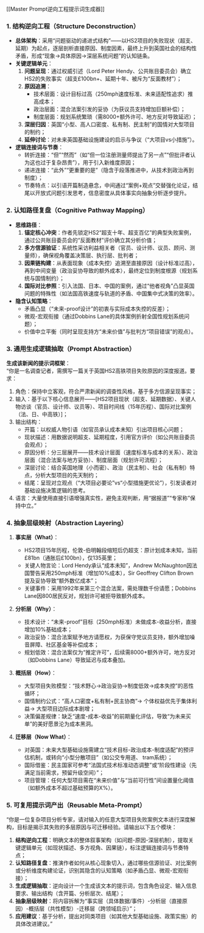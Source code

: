 [[Master Prompt逆向工程提示词生成器]]
### 1. **结构逆向工程（Structure Deconstruction）**  

- **总体架构**：采用“问题驱动的递进式结构”——以HS2项目的失败现状（超支、延期）为起点，逐层剖析直接原因、制度因素，最终上升到英国社会的结构性矛盾，形成“现象→具体原因→深层系统问题”的认知链条。  
- **关键逻辑单元**：  
  1. **问题呈现**：通过权威引述（Lord Peter Hendy、公共账目委员会）确立HS2的失败事实（超支£100bn+、延期十年、被斥为“反面教材”）；  
  2. **原因追溯**：  
     - 技术层面：设计目标过高（250mph速度标准、未来适配性追求）推高成本；  
     - 政治层面：混合法案引发的妥协（为获议员支持增加巨额补偿）；  
     - 制度层面：规划系统繁琐（需8000+额外许可、地方反对导致延迟）；  
  3. **深层归因**：英国“小型、高人口密度、私有制、民主制”的国情对大型项目的制约；  
  4. **延伸讨论**：对未来英国基础设施建设的启示与争议（“大项目vs小措施”）。  
- **逻辑连接词与节奏**：  
  - 转折连接：“但”“然而”（如“但一位注册测量师提出了另一点”“但批评者认为这也过于复杂昂贵”），用于引入新维度原因；  
  - 递进连接：“此外”“更重要的是”（隐含于段落推进中，从技术到政治再到制度）；  
  - 节奏特点：以引语开篇制造悬念，中间通过“案例+观点”交替强化论证，结尾以开放式问题引发思考，信息密度从具体事实向抽象分析逐步提升。  


### 2. **认知路径复盘（Cognitive Pathway Mapping）**  

- **思维路径**：  
  1. **锚定核心冲突**：作者先锁定HS2“超支十年、超支百亿”的典型失败案例，通过公共账目委员会的“反面教材”评价确立其分析价值；  
  2. **多方信源验证**：系统性采访利益相关者（官员、设计师、议员、顾问、测量师），确保视角覆盖决策层、执行层、批判者；  
  3. **因果链构建**：从表面现象（成本失控）追溯至直接原因（设计标准过高），再到中间变量（政治妥协导致的额外成本），最终定位到制度根源（规划系统与国情制约）；  
  4. **国际对比参照**：引入法国、日本、中国的案例，通过“他者视角”凸显英国问题的特殊性（如法国高铁速度与轨道的矛盾、中国集中式决策的效率）。  
- **隐含认知策略**：  
  - 矛盾凸显（“未来-proof设计”的初衷与实际成本失控的反差）；  
  - 微观-宏观衔接（通过Dobbins Lane的具体案例折射全国性规划系统问题）；  
  - 价值中立平衡（同时呈现支持方“未来价值”与批判方“项目错误”的观点）。  


### 3. **通用生成逻辑抽取（Prompt Abstraction）**  

**生成该新闻的提示词框架**：  
“你是一名调查记者，需撰写一篇关于英国HS2高铁项目失败原因的深度报道。要求：  
1. 角色：保持中立客观，符合严肃新闻的调查性风格，基于多方信源呈现事实；  
2. 输入：基于以下核心信息展开——[HS2项目现状（超支、延期数据）、关键人物访谈（官员、设计师、议员等）、项目时间线（15年历程）、国际对比案例（法、日、中高铁）]；  
3. 输出结构：  
   - 开篇：以权威人物引语（如官员承认成本未知）引出项目核心问题；  
   - 现状描述：用数据说明超支、延期程度，引用官方评价（如公共账目委员会观点）；  
   - 原因分析：分三层展开——技术设计层面（速度标准与成本的关系）、政治层面（混合法案与地方妥协）、制度层面（规划许可流程）；  
   - 深层讨论：结合英国地理（小而密）、政治（民主制）、社会（私有制）特点，分析大型项目的先天制约；  
   - 结尾：呈现对立观点（“大项目必要论”vs“小型措施更优论”），引发读者对基础设施决策逻辑的思考。  
4. 语言：大量使用直接引语增强真实性，避免主观判断，用“据报道”“专家称”保持中立。”  


### 4. **抽象层级映射（Abstraction Layering）**  

1. **事实层（What）**：  
   - HS2项目15年历程，伦敦-伯明翰段缩短后仍超支：原计划成本未知，当前£81bn（通胀后£100bn），仅135英里；  
   - 关键人物言论：Lord Hendy承认“成本未知”，Andrew McNaughton因法国警告采用250mph标准（增加10%成本），Sir Geoffrey Clifton Brown提及妥协导致“额外数亿成本”；  
   - 关键事件：采用1992年来第三个混合法案，需处理数千份请愿；Dobbins Lane因800居民反对，规划许可被拒导致额外成本。  

2. **分析层（Why）**：  
   - 技术设计：“未来-proof”目标（250mph标准）未做成本-收益分析，直接增加10%基础成本；  
   - 政治妥协：混合法案赋予地方请愿权，为获保守党议员支持，额外增加噪音屏障、社区基金等补偿成本；  
   - 规划低效：混合法案仅为“推定许可”，后续需8000+额外许可，地方反对（如Dobbins Lane）导致延迟与成本叠加。  

3. **概括层（How）**：  
   - 大型项目失败模型：“技术野心→政治妥协→制度低效→成本失控”的恶性循环；  
   - 国情制约公式：“高人口密度+私有制+民主协商”→ 个体权益优先于集体利益→ 大型项目边际成本剧增；  
   - 决策偏差规律：缺乏“速度-成本-收益”的前期量化评估，导致“为未来买单”的美好愿景沦为成本黑洞。  

4. **迁移层（Now What）**：  
   - 对英国：未来大型基础设施需建立“技术目标-政治成本-制度适配”的预评估机制，或转向“小型分散项目”（如公交专用道、 tram系统）；  
   - 国际借鉴：民主国家可参考“法国式技术标准动态调整”或“阶段性建设（先满足当前需求，预留升级空间）”；  
   - 项目管理：任何大型项目需在“未来价值”与“当前可行性”间设置量化阈值（如额外成本不超过基础预算的X%）。  


### 5. **可复用提示词产出（Reusable Meta-Prompt）**  

“你是一位复杂项目分析专家，请对输入的任意大型项目失败案例文本进行深度解构，目标是揭示其失败的多层原因与可迁移经验。请输出以下五个模块：  

1. **结构逆向工程**：明确文本的整体叙事架构（如问题-原因-深层机制），提取关键逻辑单元（如现状描述、多方视角、因果链），标注逻辑连接词与节奏特点；  
2. **认知路径复盘**：推演作者如何从核心现象切入，通过哪些信源验证、对比案例或分析维度构建论证，识别其隐含的认知策略（如矛盾凸显、微观-宏观衔接）；  
3. **生成逻辑抽取**：逆向设计一个生成该文本的提示词，包含角色设定、输入信息要求、输出结构（含开篇、分析层次、结尾）；  
4. **抽象层级映射**：将内容拆解为“事实层（具体数据/事件）-分析层（直接原因）-概括层（共性模型）-迁移层（跨领域启示）”；  
5. **应用建议**：基于分析，提出对同类项目（如其他大型基础设施、政策实施）的具体改进建议。”